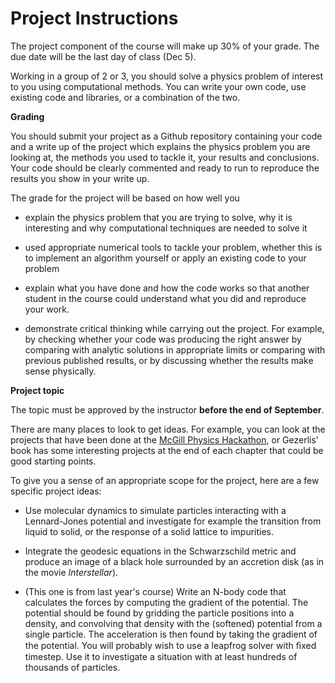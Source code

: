 # Project Instructions

The project component of the course will make up 30% of your grade. The due date will be the last day of class (Dec 5). 

Working in a group of 2 or 3, you should solve a physics problem of interest to you using computational methods. You can write your own code, use existing code and libraries, or a combination of the two.

**Grading**

You should submit your project as a Github repository containing your code and a write up of the project which explains the physics problem you are looking at, the methods you used to tackle it, your results and conclusions. Your code should be clearly commented and ready to run to reproduce the results you show in your write up. 

The grade for the project will be based on how well you

- explain the physics problem that you are trying to solve, why it is interesting and why computational techniques are needed to solve it

- used appropriate numerical tools to tackle your problem, whether this is to implement an algorithm yourself or apply an existing code to your problem

- explain what you have done and how the code works so that another student in the course could understand what you did and reproduce your work.

- demonstrate critical thinking while carrying out the project. For example, by checking whether your code was producing the right answer by comparing with analytic solutions in appropriate limits or comparing with previous published results, or by discussing whether the results make sense physically.



**Project topic**

The topic must be approved by the instructor **before the end of September**.

There are many places to look to get ideas. For example, you can look at the projects that have been done at the [McGill Physics Hackathon](https://mcgill-physics-hackathon-2022.devpost.com/project-gallery), or Gezerlis' book has some interesting projects at the end of each chapter that could be good starting points. 

To give you a sense of an appropriate scope for the project, here are a few specific project ideas:

- Use molecular dynamics to simulate particles interacting with a Lennard-Jones potential and investigate for example the transition from liquid to solid, or the response of a solid lattice to impurities.

- Integrate the geodesic equations in the Schwarzschild metric and produce an image of a black hole surrounded by an accretion disk (as in the movie *Interstellar*).

- (This one is from last year's course) Write an N-body code that calculates the forces by computing the gradient of the potential. The potential should be found by gridding the particle positions into a density, and convolving that density with the (softened) potential from a single particle. The acceleration is then found by taking the gradient of the potential. You will probably wish to use a leapfrog solver with ﬁxed timestep. Use it to investigate a situation with at least hundreds of thousands of particles.


